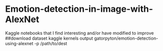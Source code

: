 # Emotion-detection-in-image-with-AlexNet
Kaggle notebooks that I find interesting and/or have modified to improve
##download dataset
kaggle kernels output gatorpyton/emotion-detection-using-alexnet -p /path/to/dest
